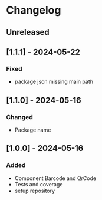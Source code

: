# Changelog

## Unreleased

## [1.1.1] - 2024-05-22

### Fixed

- package json missing main path

## [1.1.0] - 2024-05-16

### Changed

- Package name

## [1.0.0] - 2024-05-16

### Added

- Component Barcode and QrCode
- Tests and coverage
- setup repository
